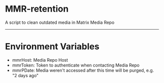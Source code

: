 # MMR-retention
A script to clean outdated media in Matrix Media Repo

---

# Environment Variables

- mmrHost: Media Repo Host
- mmrToken: Token to authenticate when contacting Media Repo
- mmrPDate: Media weren't accessed after this time will be purged, e.g. "2 days ago"
